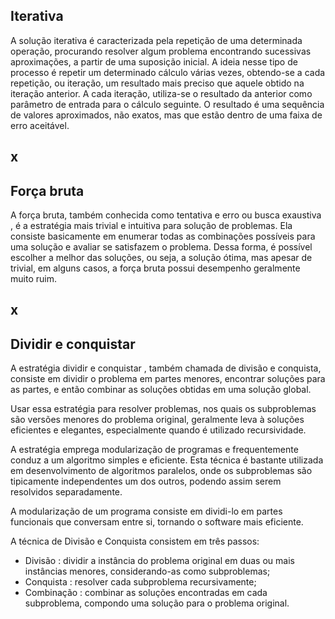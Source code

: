 ## Iterativa

A solução iterativa é caracterizada pela repetição de uma determinada operação, procurando resolver algum problema encontrando sucessivas aproximações, a partir de uma suposição inicial. A ideia nesse tipo de processo é repetir um determinado cálculo várias vezes, obtendo-se a cada repetição, ou iteração, um resultado mais preciso que aquele obtido na iteração anterior. A cada iteração, utiliza-se o resultado da anterior como parâmetro de entrada para o cálculo seguinte. O resultado é uma sequência de valores aproximados, não exatos, mas que estão dentro de uma faixa de erro aceitável.


## x


## Força bruta

A força bruta, também conhecida como tentativa e erro ou busca exaustiva , é a estratégia mais trivial e intuitiva para solução de problemas. Ela consiste basicamente em enumerar todas as combinações possíveis para uma solução e avaliar se satisfazem o problema. Dessa forma, é possível escolher a melhor das soluções, ou seja, a solução ótima, mas apesar de trivial, em alguns casos, a força bruta possui desempenho geralmente muito ruim.


## x


## Dividir e conquistar

A estratégia dividir e conquistar , também chamada de divisão e conquista, consiste em dividir o problema em partes menores, encontrar soluções para as partes, e então combinar as soluções obtidas em uma solução global.

Usar essa estratégia para resolver problemas, nos quais os subproblemas são versões menores do problema original, geralmente leva à soluções eficientes e elegantes, especialmente quando é utilizado recursividade.

A estratégia emprega modularização de programas e frequentemente conduz a um algoritmo simples e eficiente. Esta técnica é bastante utilizada em desenvolvimento de algoritmos paralelos, onde os subproblemas são tipicamente independentes um dos outros, podendo assim serem resolvidos separadamente.

A modularização de um programa consiste em dividi-lo em partes funcionais que conversam entre si, tornando o software mais eficiente.

A técnica de Divisão e Conquista consistem em três passos:
  - Divisão : dividir a instância do problema original em duas ou mais instâncias menores, considerando-as como subproblemas;
  - Conquista : resolver cada subproblema recursivamente;
  - Combinação : combinar as soluções encontradas em cada subproblema, compondo uma solução para o problema original.